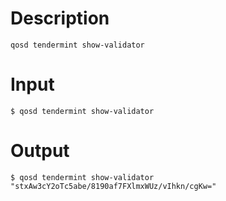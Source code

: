 # Description
```
qosd tendermint show-validator
```
# Input
```
$ qosd tendermint show-validator
```
# Output
```
$ qosd tendermint show-validator
"stxAw3cY2oTc5abe/8190af7FXlmxWUz/vIhkn/cgKw="
```
